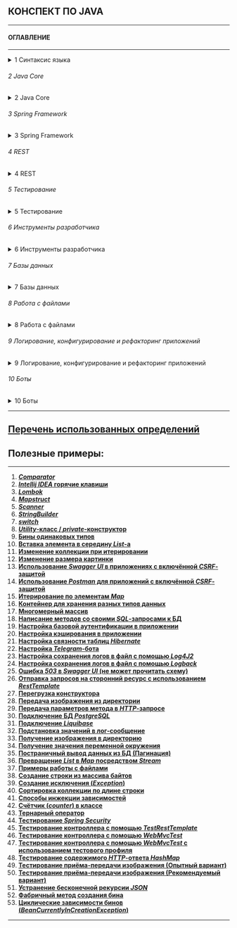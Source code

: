 ## **КОНСПЕКТ ПО JAVA**
-----------------------------------------------------------------------------------------------------------------------

#### ОГЛАВЛЕНИЕ
-----------------------------------------------------------------------------------------------------------------------

<details><summary>1 Синтаксис языка</summary><ul>

-----------------------------------------------------------------------------------------------------------------------
[***1 Синтаксис языка***](/conspect/01_01.md/#1-синтаксис-языка)
-----------------------------------------------------------------------------------------------------------------------

<details><summary>1.1 Переменные</summary>

-----------------------------------------------------------------------------------------------------------------------
[***1.1 Переменные***](/conspect/01_01.md/#11-переменные)

> [**1.1.1 Виды переменных**](/conspect/01_01.md/#111-виды-переменных)

> [**1.1.2 Типизация переменных**](/conspect/01_01.md/#112-типизация-переменных)

> [**1.1.3 Значения переменных по умолчанию**](/conspect/01_01.md/#113-значения-переменных-по-умолчанию)
-----------------------------------------------------------------------------------------------------------------------
</details>

<details><summary>1.2 Условные операторы</summary>

-----------------------------------------------------------------------------------------------------------------------
[***1.2 Условные операторы***](/conspect/01_02.md/#12-условные-операторы)

> [_1.2.1 Оператор ***if***_](/conspect/01_02.md/#121-оператор-if)  

> [_1.2.2 Оператор ***if-else***_](/conspect/01_02.md/#122-оператор-if-else)  

> [_1.2.3 Оператор ***switch***_](/conspect/01_02.md/#123-оператор-switch)  

> [_1.2.4 Тернарный оператор_](/conspect/01_02.md/#124-тернарный-оператор)
-----------------------------------------------------------------------------------------------------------------------
</details>

<details><summary>1.3 Циклы</summary>

-----------------------------------------------------------------------------------------------------------------------
[***1.3 Циклы***](/conspect/01_03.md/#13-циклы)

> [**1.3.1 Цикл _for_**](/conspect/01_03.md/#131-цикл-for)

> [**1.3.2 Цикл _while_**](/conspect/01_03.md/#132-цикл-while)

> [**1.3.3 Цикл _do-while_**](/conspect/01_03.md/#133-цикл-do-while)

> [**1.3.4 Цикл _for-each_**](/conspect/01_03.md/#134-цикл-for-each)
-----------------------------------------------------------------------------------------------------------------------
</details>

<details><summary>1.4 Массивы</summary>

-----------------------------------------------------------------------------------------------------------------------
[***1.4 Массивы***](/conspect/01_04.md/#14-массивы)

> [**1.4.1 Виды массивов**](/conspect/01_04.md/#141-виды-массивов)

> [**1.4.2 Способы создания массивов**](/conspect/01_04.md/#142-способы-создания-массивов)
> > [_1.4.2.1 Объявление массива_](/conspect/01_04.md/#1421-объявление-массива)  
> > [_1.4.2.2 Инициализация массива_](/conspect/01_04.md/#1422-инициализация-массива)

> [**1.4.3 Получение значения элемента массива**](/conspect/01_04.md/#143-получение-значения-элемента-массива)

> [**1.4.4 Свойство массива _length_**](/conspect/01_04.md/#144-свойство-массива-length)

> [**1.4.5 Класс _Arrays_**](/conspect/01_04.md/#145-класс-arrays)
> > [_1.4.5.1 toString()_](/conspect/01_04.md/#1451-tostring)  
> > [_1.4.5.2 fill()_](/conspect/01_04.md/#1452-fill)  
> > [_1.4.5.3 equals()_](/conspect/01_04.md/#1453-equals)  
> > [_1.4.5.4 copyOf()_](/conspect/01_04.md/#1454-copyof)  
> > [_1.4.5.5 sort()_](/conspect/01_04.md/#1455-sort)  
> > [_1.4.5.6 binarySearch()_](/conspect/01_04.md/#1456-binarysearch)
-----------------------------------------------------------------------------------------------------------------------
</details>

<details><summary>1.5 Строки (Класс String)</summary>

-----------------------------------------------------------------------------------------------------------------------
[***1.5 Строки (Класс String)***](/conspect/01_05.md/#15-строки-класс-string)

> [**1.5.1 Пул строк (String pool)**](/conspect/01_05.md/#151-пул-строк-string-pool)

> [**1.5.2 Конкатенация (сложение) строк**](/conspect/01_05.md/#152-конкатенация-сложение-строк)

> [**1.5.3 Методы для работы со строками**](/conspect/01_05.md/#153-методы-для-работы-со-строками)
> > [_1.5.3.1 equals()_](/conspect/01_05.md/#1531-equals)  
> > [_1.5.3.2 equalsIgnoreCase()_](/conspect/01_05.md/#1532-equalsignorecase)  
> > [_1.5.3.3 length()_](/conspect/01_05.md/#1533-length)  
> > [_1.5.3.4 isEmpty()_](/conspect/01_05.md/#1534-isempty)  
> > [_1.5.3.5 isBlank()_](/conspect/01_05.md/#1535-isblank)  
> > [_1.5.3.6 contains()_](/conspect/01_05.md/#1536-contains)  
> > [_1.5.3.7 endsWith()_](/conspect/01_05.md/#1537-endswith)  
> > [_1.5.3.8 startsWith()_](/conspect/01_05.md/#1538-startswith)  
> > [_1.5.3.9 charAt()_](/conspect/01_05.md/#1539-charat)  
> > [_1.5.3.10 substring()_](/conspect/01_05.md/#15310-substring)  
> > [_1.5.3.11 toUpperCase()_](/conspect/01_05.md/#15311-touppercase)  
> > [_1.5.3.12 toLowerCase()_](/conspect/01_05.md/#15312-tolowercase)  
> > [_1.5.3.13 trim()_](/conspect/01_05.md/#15313-trim)  
> > [_1.5.3.14 split()_](/conspect/01_05.md/#15314-split)  
> > [_1.5.3.15 toCharArray()_](/conspect/01_05.md/#15315-tochararray)  
> > [_1.5.3.16 replace()_](/conspect/01_05.md/#15316-replace)  
> > [_1.5.3.17 repeat()_](/conspect/01_05.md/#15317-repeat)

> [**1.5.4 Формирование строк из массивов**](/conspect/01_05.md/#154-формирование-строк-из-массивов)
> > [_1.5.4.1 Символьный массив_](/conspect/01_05.md/#1541-символьный-массив)  
> > [_1.5.4.2 Массив байтов_](/conspect/01_05.md/#1542-массив-байтов)
-----------------------------------------------------------------------------------------------------------------------
</details>

<details><summary>1.6 Изменяемые строки (StringBuilder)</summary>

-----------------------------------------------------------------------------------------------------------------------
[***1.6 Изменяемые строки (StringBuilder)***](/conspect/01_06.md/#16-изменяемые-строки-stringbuilder)

> [**1.6.1 append()**](/conspect/01_06.md/#161-append)

> [**1.6.2 toString()**](/conspect/01_06.md/#162-tostring)
-----------------------------------------------------------------------------------------------------------------------
</details>

<details><summary>1.7 Класс Scanner</summary>

-----------------------------------------------------------------------------------------------------------------------
[***1.7 Класс Scanner***](/conspect/01_07.md/#17-класс-scanner)

> [**1.7.1 nextLine()**](/conspect/01_07.md/#171-nextline)

> [**1.7.2 nextInt()**](/conspect/01_07.md/#172-nextint)

> [**1.7.3 hasNext()**](/conspect/01_07.md/#173-hasnext)

> [**1.7.4 hasNextInt()**](/conspect/01_07.md/#174-hasnextint)

> [**1.7.5 hasNextLine()**](/conspect/01_07.md/#175-hasnextline)

> [**1.7.6 hasNextByte()**](/conspect/01_07.md/#176-hasnextbyte)

> [**1.7.7 hasNextShort()**](/conspect/01_07.md/#177-hasnextshort)

> [**1.7.8 hasNextLong()**](/conspect/01_07.md/#178-hasnextlong)

> [**1.7.9 hasNextFloat()**](/conspect/01_07.md/#179-hasnextfloat)

> [**1.7.10 hasNextDouble()**](/conspect/01_07.md/#1710-hasnextdouble)

> [**1.7.11 useDelimiter()**](/conspect/01_07.md/#1711-usedelimiter)

> [**1.7.12 close()**](/conspect/01_07.md/#1712-close)
-----------------------------------------------------------------------------------------------------------------------
</details>

<details><summary>1.8 Методы</summary>

-----------------------------------------------------------------------------------------------------------------------
[***1.8 Методы***](/conspect/01_08.md/#18-методы)

> [**1.8.1 Модификаторы доступа**](/conspect/01_08.md/#181-модификаторы-доступа)

> [**1.8.2 Типы методов**](/conspect/01_08.md/#182-типы-методов)

> [**1.8.3 Идентичность методов**](/conspect/01_08.md/#183-идентичность-методов)

> [**1.8.4 Возвращение значений из метода**](/conspect/01_08.md/#184-возвращение-значений-из-метода)
-----------------------------------------------------------------------------------------------------------------------
</details>

<details><summary>1.9 Объекты и классы</summary>

-----------------------------------------------------------------------------------------------------------------------
[***1.9 Объекты и классы***](/conspect/01_09.md/#19-объекты-и-классы)

> [**1.9.1 Объекты**](/conspect/01_09.md/#191-объекты)

> [**1.9.2 Классы**](/conspect/01_09.md/#192-классы)

> [**1.9.3 Конструктор**](/conspect/01_09.md/#193-конструктор)

> [**1.9.4 Ключевое слово _this_**](/conspect/01_09.md/#194-ключевое-слово-this)

> [**1.9.5 Переменные класса (поля)**](/conspect/01_09.md/#195-переменные-класса-поля)

> [**1.9.6 Геттеры и сеттеры**](/conspect/01_09.md/#196-геттеры-и-сеттеры)

> [**1.9.7 Методы объектов**](/conspect/01_09.md/#197-методы-объектов)
> > [_1.9.7.1 Переопределение метода_](/conspect/01_09.md/#1971-переопределение-метода)  
> > [_1.9.7.2 toString()_](/conspect/01_09.md/#1972-tostring)  
> > [_1.9.7.3 equals()_](/conspect/01_09.md/#1973-equals)  
> > [_1.9.7.4 hashCode()_](/conspect/01_09.md/#1974-hashcode)  
> > [_1.9.7.5 Контракт между equals() и hashCode()_](/conspect/01_09.md/#1975-контракт-между-equals-и-hashcode)

> [**1.9.8 Enum**](/conspect/01_09.md/#198-enum)
> > [_1.9.8.1 values()_](/conspect/01_09.md/#1981-values)  
> > [_1.9.8.2 valueOf()_](/conspect/01_09.md/#1982-valueof)  
> > [_1.9.8.3 ordinal()_](/conspect/01_09.md/#1983-ordinal)  
> > [_1.9.8.4 compareTo()_](/conspect/01_09.md/#1984-compareto)  
> > [_1.9.8.5 name()_](/conspect/01_09.md/#1985-name)
-----------------------------------------------------------------------------------------------------------------------
</details>

<details><summary>1.10 Принципы написания кода</summary>

-----------------------------------------------------------------------------------------------------------------------
[***1.10 Принципы написания кода***](/conspect/01_10.md/#110-принципы-написания-кода)

> [**1.10.1 SOLID**](/conspect/01_10.md/#1101-solid)

> [**1.10.2 DRY**](/conspect/01_10.md/#1102-dry)

> [**1.10.3 KISS**](/conspect/01_10.md/#1103-kiss)

> [**1.10.4 YAGNI**](/conspect/01_10.md/#1104-yagni)
-----------------------------------------------------------------------------------------------------------------------
</details>
</ul></details>

###### 2 Java Core

<details><summary>2 Java Core</summary><ul>

-----------------------------------------------------------------------------------------------------------------------
[***2 Java Core***](/conspect/02_01.md/#2-java-core)
-----------------------------------------------------------------------------------------------------------------------

###### 2.1 Память в Java

-----------------------------------------------------------------------------------------------------------------------
[***2.1 Память в Java***](/conspect/02_01.md/#21-память-в-java)

> [**2.1.1 Стек (Stack)**](/conspect/02_01.md/#211-стек-stack)

> [**2.1.2 Куча (Heap)**](/conspect/02_01.md/#212-куча-heap)

> [**2.1.3 Сборка мусора (Garbage Collection)**](/conspect/02_01.md/#213-сборка-мусора-garbage-collection)
> > [_2.1.3.1 Serial GC_](/conspect/02_01.md/#2131-serial-gc)  
> > [_2.1.3.2 Parallel GC_](/conspect/02_01.md/#2132-parallel-gc)  
> > [_2.1.3.3 CMS (Concurrent Mark Sweep) GC_](/conspect/02_01.md/#2133-cms-concurrent-mark-sweep-gc)  
> > [_2.1.3.4 G1 (Garbage First) GC_](/conspect/02_01.md/#2134-g1-garbage-first-gc)

> [**2.1.4 Жизненный цикл приложения**](/conspect/02_01.md/#214-жизненный-цикл-приложения)  
> > [_2.1.4.1 JDK, JRE, JVM_](/conspect/02_01.md/#2141-jdk-jre-jvm)  
> > [_2.1.4.2 Основные настройки JVM_](/conspect/02_01.md/#2142-основные-настройки-jvm)

> [**2.1.5 Типы ссылок на объекты**](/conspect/02_01.md/#215-типы-ссылок-на-объекты)
-----------------------------------------------------------------------------------------------------------------------

###### 2.2 Объектно-ориентированное программирование (ООП)

-----------------------------------------------------------------------------------------------------------------------
[***2.2 Объектно-ориентированное программирование (ООП)***](/conspect/02_02.md/#22-объектно-ориентированное-программирование-ооп)

> [**2.2.1 Инкапсуляция**](/conspect/02_02.md/#221-инкапсуляция)

> [**2.2.2 Наследование**](/conspect/02_02.md/#222-наследование)

> [**2.2.3 Полиморфизм**](/conspect/02_02.md/#223-полиморфизм)  
> > [_2.2.3.1 Дженерики (Параметрический полиморфизм)_](/conspect/02_02.md/#2231-дженерики-параметрический-полиморфизм)  

> [**2.2.4 Абстракция**](/conspect/02_02.md/#224-абстракция)
> > [_2.2.4.1 Абстрактные классы_](/conspect/02_02.md/#2241-абстрактные-классы)  
> > [_2.2.4.2 Интерфейсы_](/conspect/02_02.md/#2242-интерфейсы)
> > > [2.2.4.2.1 Анонимные классы](/conspect/02_02.md/#22421-анонимные-классы)  
> > > [2.2.4.2.2 Функциональные интерфейсы](/conspect/02_02.md/#22422-функциональные-интерфейсы)  
> > > [2.2.4.2.3 _Iterator_](/conspect/02_02.md/#22423-iterator)  
> > > [2.2.4.2.4 _Comparator_](/conspect/02_02.md/#22424-comparator)  
> > > [2.2.4.2.5 _Comparable_](/conspect/02_02.md/#22425-comparable)  
>
> > [_2.2.4.3 Различия между абстрактным классом и интерфейсом_](/conspect/02_02.md/#2243-различия-между-абстрактным-классом-и-интерфейсом)  
-----------------------------------------------------------------------------------------------------------------------

###### 2.3 MVC

-----------------------------------------------------------------------------------------------------------------------
[***2.3 MVC***](/conspect/02_03.md/#23-mvc)
-----------------------------------------------------------------------------------------------------------------------

###### 2.4 Системы сборки

-----------------------------------------------------------------------------------------------------------------------
[***2.4 Системы сборки***](/conspect/02_04.md/#24-системы-сборки)

> [**2.4.1 Maven**](/conspect/02_04.md/#241-maven)

> [**2.4.2 Gradle**](/conspect/02_04.md/#242-gradle)

> [**2.4.3 Библиотеки**](/conspect/02_04.md/#243-библиотеки)
-----------------------------------------------------------------------------------------------------------------------

###### 2.5 Исключения

-----------------------------------------------------------------------------------------------------------------------
[***2.5 Исключения***](/conspect/02_05.md/#25-исключения)

> [**2.5.1 Иерархия исключений**](/conspect/02_05.md/#251-иерархия-исключений)

> [**2.5.2 Обработка исключений**](/conspect/02_05.md/#252-обработка-исключений)

> [**2.5.3 Написание своих исключений**](/conspect/02_05.md/#253-написание-своих-исключений)
-----------------------------------------------------------------------------------------------------------------------

###### 2.6 Java Collections Framework

-----------------------------------------------------------------------------------------------------------------------
[***2.6 Java Collections Framework***](/conspect/02_06.md/#26-java-collections-framework)

> [**2.6.1 Класс Collections**](/conspect/02_06.md/#261-класс-collections)
> > [_2.6.1.1 fill()_](/conspect/02_06.md/#2611-fill)  
> > [_2.6.1.2 max()_](/conspect/02_06.md/#2612-max)  
> > [_2.6.1.3 min()_](/conspect/02_06.md/#2613-min)  
> > [_2.6.1.4 copy()_](/conspect/02_06.md/#2614-copy)  
> > [_2.6.1.5 binarySearch()_](/conspect/02_06.md/#2615-binarysearch)

> [**2.6.2 Список (_List_)**](/conspect/02_06.md/#262-список-list)
> > [_2.6.2.1 **ArrayList**_](/conspect/02_06.md/#2621-arraylist)
> > > [2.6.2.1.1 add()](/conspect/02_06.md/#26211-add)  
> > > [2.6.2.1.2 get()](/conspect/02_06.md/#26212-get)  
> > > [2.6.2.1.3 set()](/conspect/02_06.md/#26213-set)  
> > > [2.6.2.1.4 size()](/conspect/02_06.md/#26214-size)  
> > > [2.6.2.1.5 contains()](/conspect/02_06.md/#26215-contains)  
> > > [2.6.2.1.6 remove()](/conspect/02_06.md/#26216-remove)  
> > > [2.6.2.1.7 clear()](/conspect/02_06.md/#26217-clear)  
> > > [2.6.2.1.8 addAll()](/conspect/02_06.md/#26218-addall)  
> > > [2.6.2.1.9 indexOf()](/conspect/02_06.md/#26219-indexof)  
> > > [2.6.2.1.10 isEmpty()](/conspect/02_06.md/#262110-isempty)  
> > > [2.6.2.1.11 sort()](/conspect/02_06.md/#262111-sort)  
> > > [2.6.2.1.12 toArray()](/conspect/02_06.md/#262112-toarray)

> > [_2.6.2.2 **LinkedList**_](/conspect/02_06.md/#2622-linkedlist)  
> > [_2.6.2.3 Разница между **ArrayList** и **LinkedList**_](/conspect/02_06.md/#2623-разница-между-arraylist-и-linkedlist)

> [**2.6.3 Множество (_Set_)**](/conspect/02_06.md/#263-множество-set)

> [**2.6.4 Очередь (_Queue_)**](/conspect/02_06.md/#264-очередь-queue)
> > [_2.6.4.1 add()_](/conspect/02_06.md/#2641-add)  
> > [_2.6.4.2 remove()_](/conspect/02_06.md/#2642-remove)  
> > [_2.6.4.3 poll()_](/conspect/02_06.md/#2643-poll)  
> > [_2.6.4.4 peek()_](/conspect/02_06.md/#2644-peek)  
> > [_2.6.4.5 element()_](/conspect/02_06.md/#2645-element)
>
> > [_2.6.4.6 Двусторонняя очередь (**Deque**)_](/conspect/02_06.md/#2646-двусторонняя-очередь-deque)
> > > [2.6.4.6.1 addFirst()](/conspect/02_06.md/#26461-addfirst)  
> > > [2.6.4.6.2 addLast()](/conspect/02_06.md/#26462-addlast)  
> > > [2.6.4.6.3 getFirst()](/conspect/02_06.md/#26463-getfirst)  
> > > [2.6.4.6.4 getLast()](/conspect/02_06.md/#26464-getlast)  
> > > [2.6.4.6.5 offerFirst()](/conspect/02_06.md/#26465-offerfirst)  
> > > [2.6.4.6.6 offerLast()](/conspect/02_06.md/#26466-offerlast)  
> > > [2.6.4.6.7 рор()](/conspect/02_06.md/#26467-рор)  
> > > [2.6.4.6.8 push()](/conspect/02_06.md/#26468-push)  
> > > [2.6.4.6.9 removeFirstOccurrence()](/conspect/02_06.md/#26469-removefirstoccurrence)  
> > > [2.6.4.6.10 removeLastOccurrence()](/conspect/02_06.md/#264610-removelastoccurrence)

> [**2.6.5 Мап (_Map_)**](/conspect/02_06.md/#265-мап-map)
> > [_2.6.5.1 **HashMap**_](/conspect/02_06.md/#2651-hashmap)
> > > [2.6.5.1.1 put()](/conspect/02_06.md/#26511-put)  
> > > [2.6.5.1.2 get()](/conspect/02_06.md/#26512-get)  
> > > [2.6.5.1.3 containsValue()](/conspect/02_06.md/#26513-containsvalue)  
> > > [2.6.5.1.4 containsKey()](/conspect/02_06.md/#26514-containskey)  
> > > [2.6.5.1.5 remove()](/conspect/02_06.md/#26515-remove)  
> > > [2.6.5.1.6 isEmpty()](/conspect/02_06.md/#26516-isempty)  
> > > [2.6.5.1.7 size()](/conspect/02_06.md/#26517-size)  
> > > [2.6.5.1.8 clear()](/conspect/02_06.md/#26518-clear)  
> > > [2.6.5.1.9 keySet()](/conspect/02_06.md/#26519-keyset)  
> > > [2.6.5.1.10 values()](/conspect/02_06.md/#265110-values)  
> > > [2.6.5.1.11 entrySet()](/conspect/02_06.md/#265111-entryset)
>
> > [_2.6.5.2 **LinkedHashMap**_](/conspect/02_06.md/#2652-linkedhashmap)  
> > [_2.6.5.3 **TreeMap**_](/conspect/02_06.md/#2653-treemap)  
> > [_2.6.5.4 Сравнительная таблица реализаций интерфейса **Map**_](/conspect/02_06.md/#2654-сравнительная-таблица-реализаций-интерфейса-map)
>
> > [_2.6.5.5 Интерфейс **Map.Entry**_](/conspect/02_06.md/#2655-интерфейс-mapentry)
> > > [2.6.5.5.1 equals()](/conspect/02_06.md/#26551-equals)  
> > > [2.6.5.5.2 hashCode()](/conspect/02_06.md/#26552-hashcode)  
> > > [2.6.5.5.3 getKey()](/conspect/02_06.md/#26553-getkey)  
> > > [2.6.5.5.4 getValue()](/conspect/02_06.md/#26554-getvalue)  
> > > [2.6.5.5.5 setValue()](/conspect/02_06.md/#26555-setvalue)
-----------------------------------------------------------------------------------------------------------------------

###### 2.7 Алгоритмы

-----------------------------------------------------------------------------------------------------------------------
[***2.7 Алгоритмы***](/conspect/02_07.md/#27-алгоритмы)  

> [**2.7.1 Алгоритмическая сложность**](/conspect/02_07.md/#271-алгоритмическая-сложность)  

> [**2.7.2 Структура данных**](/conspect/02_07.md/#272-структура-данных)  

> [**2.7.3 Примеры базовых алгоритмов**](/conspect/02_07.md/#273-примеры-базовых-алгоритмов)  
> > [_2.7.3.1 Пузырьковая сортировка_](/conspect/02_07.md/#2731-пузырьковая-сортировка)  
> > [_2.7.3.2 Сортировка выбором_](/conspect/02_07.md/#2732-сортировка-выбором)  
> > [_2.7.3.3 Сортировка вставкой_](/conspect/02_07.md/#2733-сортировка-вставкой)  
> > [_2.7.3.4 Линейный поиск_](/conspect/02_07.md/#2734-линейный-поиск)  
> > [_2.7.3.5 Бинарный поиск_](/conspect/02_07.md/#2735-бинарный-поиск)  
> > [_2.7.3.6 Два указателя_](/conspect/02_07.md/#2736-два-указателя)  

> [**2.7.4 Рекурсия**](/conspect/02_07.md/#274-рекурсия)  
> > [_2.7.4.1 Алгоритм Фибоначчи_](/conspect/02_07.md/#2741-алгоритм-фибоначчи)  
> > [_2.7.4.2 Быстрая сортировка_](/conspect/02_07.md/#2742-быстрая-сортировка)  
> > [_2.7.4.3 Сортировка слиянием_](/conspect/02_07.md/#2743-сортировка-слиянием)

> [**2.7.5 Алгоритмы на графах**](/conspect/02_07.md/#275-алгоритмы-на-графах)  
> > [_2.7.5.1 Поиск в глубину_](/conspect/02_07.md/#2751-поиск-в-глубину)  
> > [_2.7.5.2 Поиск в ширину_](/conspect/02_07.md/#2752-поиск-в-ширину)  
> > [_2.7.5.3 Алгоритм Дейкстры_](/conspect/02_07.md/#2753-алгоритм-дейкстры)  
-----------------------------------------------------------------------------------------------------------------------

###### 2.8 Stream API

-----------------------------------------------------------------------------------------------------------------------
[***2.8 Stream API***](/conspect/02_08.md/#28-stream-api)

> [**2.8.1 Лямбда-выражения**](/conspect/02_08.md/#281-лямбда-выражения)

> [**2.8.2 Ссылки на методы**](/conspect/02_08.md/#282-ссылки-на-методы)

> [**2.8.3 Stream**](/conspect/02_08.md/#283-stream)
> > [_2.8.3.1 Создание Stream_](/conspect/02_08.md/#2831-создание-stream)  
> > [_2.8.3.2 Промежуточные (конвеерные) операции Stream_](/conspect/02_08.md/#2832-промежуточные-конвеерные-операции-stream)
> > > [2.8.3.2.1 distinct()](/conspect/02_08.md/#28321-distinct)  
> > > [2.8.3.2.2 filter()](/conspect/02_08.md/#28322-filter)  
> > > [2.8.3.2.3 limit()](/conspect/02_08.md/#28323-limit)  
> > > [2.8.3.2.4 map()](/conspect/02_08.md/#28324-map)  
> > > [2.8.3.2.5 flatMap()](/conspect/02_08.md/#28325-flatmap)  
> > > [2.8.3.2.6 skip()](/conspect/02_08.md/#28326-skip)  
> > > [2.8.3.2.7 sorted()](/conspect/02_08.md/#28327-sorted)
>
> > [_2.8.3.3 Терминальные (конечные) операции Stream_](/conspect/02_08.md/#2833-терминальные-конечные-операции-stream)
> > > [2.8.3.3.1 allMatch()](/conspect/02_08.md/#28331-allmatch)  
> > > [2.8.3.3.2 anyMatch()](/conspect/02_08.md/#28332-anymatch)  
> > > [2.8.3.3.3 collect()](/conspect/02_08.md/#28333-collect)  
> > > [2.8.3.3.4 count()](/conspect/02_08.md/#28334-count)  
> > > [2.8.3.3.5 findFirst()](/conspect/02_08.md/#28335-findfirst)  
> > > [2.8.3.3.6 findAny()](/conspect/02_08.md/#28336-findany)  
> > > [2.8.3.3.7 forEach()](/conspect/02_08.md/#28337-foreach)  
> > > [2.8.3.3.8 max()](/conspect/02_08.md/#28338-max)  
> > > [2.8.3.3.9 min()](/conspect/02_08.md/#28339-min)  
> > > [2.8.3.3.10 noneMatch()](/conspect/02_08.md/#283310-nonematch)  
> > > [2.8.3.3.11 toArray()](/conspect/02_08.md/#283311-toarray)

> [**2.8.4 Collectors**](/conspect/02_08.md/#284-collectors)

> [**2.8.5 Optional**](/conspect/02_08.md/#285-optional)
> > [_2.8.5.1 Создание Optional_](/conspect/02_08.md/#2851-создание-optional)  
> > [_2.8.5.2 isPresent() и isEmpty()_](/conspect/02_08.md/#2852-ispresent-и-isempty)  
> > [_2.8.5.3 ifPresent()_](/conspect/02_08.md/#2853-ifpresent)  
> > [_2.8.5.4 orElse()_](/conspect/02_08.md/#2854-orelse)  
> > [_2.8.5.5 orElseGet()_](/conspect/02_08.md/#2855-orelseget)  
> > [_2.8.5.6 orElseThrow()_](/conspect/02_08.md/#2856-orelsethrow)  
> > [_2.8.5.7 get()_](/conspect/02_08.md/#2857-get)  
> > [_2.8.5.8 filter()_](/conspect/02_08.md/#2858-filter)  
> > [_2.8.5.9 map()_](/conspect/02_08.md/#2859-map)  
> > [_2.8.5.10 flatMap()_](/conspect/02_08.md/#28510-flatmap)

> [**2.8.6 Параллельные стримы**](/conspect/02_08.md/#286-параллельные-стримы)
-----------------------------------------------------------------------------------------------------------------------

###### 2.9 Thread

-----------------------------------------------------------------------------------------------------------------------
[***2.9 Thread***](/conspect/02_09.md/#29-thread)

> [**2.9.1 Методы класса Thread**](/conspect/02_09.md/#291-методы-класса-thread)
> > [_2.9.1.1 start()_](/conspect/02_09.md/#2911-start)  
> > [_2.9.1.2 run()_](/conspect/02_09.md/#2912-run)  
> > [_2.9.1.3 sleep()_](/conspect/02_09.md/#2913-sleep)  
> > [_2.9.1.4 join()_](/conspect/02_09.md/#2914-join)  
> > [_2.9.1.5 interrupt()_](/conspect/02_09.md/#2915-interrupt)  
> > [_2.9.1.6 currentThread()_](/conspect/02_09.md/#2916-currentthread)  
> > [_2.9.1.7 isInterrupted()_](/conspect/02_09.md/#2917-isinterrupted)

> [**2.9.2 Потоки-демоны**](/conspect/02_09.md/#292-потоки-демоны)

> [**2.9.3 Синхронизация потоков**](/conspect/02_09.md/#293-синхронизация-потоков)
> > [_2.9.3.1 **Deadlock**_](/conspect/02_09.md/#2931-deadlock)  
> > [_2.9.3.2 Синхронизаторы_](/conspect/02_09.md/#2932-синхронизаторы)
> > > [2.9.3.2.1 **Semaphore**](/conspect/02_09.md/#29321-semaphore)  
> > > [2.9.3.2.2 **CountDownLatch**](/conspect/02_09.md/#29322-countdownlatch)  
> > > [2.9.3.2.3 **CyclicBarrier**](/conspect/02_09.md/#29323-cyclicbarrier)  
> > > [2.9.3.2.4 **Exchanger**](/conspect/02_09.md/#29324-exchanger)  
> > > [2.9.3.2.5 **Phaser**](/conspect/02_09.md/#29325-phaser)
-----------------------------------------------------------------------------------------------------------------------

###### 2.10 Транзакции

-----------------------------------------------------------------------------------------------------------------------
[***2.10 Транзакции***](/conspect/02_10.md/#210-транзакции)

> [**2.10.1 ACID**](/conspect/02_10.md/#2101-acid)

> [**2.10.2 Уровни изоляции транзакций**](/conspect/02_10.md/#2102-уровни-изоляции-транзакций)

> [**2.10.3 Управление транзакциями в Spring**](/conspect/02_10.md/#2103-управление-транзакциями-в-spring)
-----------------------------------------------------------------------------------------------------------------------
</ul></details>

###### 3 Spring Framework

<details><summary>3 Spring Framework</summary>

-----------------------------------------------------------------------------------------------------------------------
[***3 Spring Framework***](/conspect/03_01.md/#3-spring-framework)
-----------------------------------------------------------------------------------------------------------------------

###### 3.1 Основные технологии

-----------------------------------------------------------------------------------------------------------------------
[***3.1 Основные технологии***](/conspect/03_01.md/#31-основные-технологии)

> [**3.1.1 Inversion of Control**](/conspect/03_01.md/#311-inversion-of-control)
> > [_3.1.1.1 Интерфейс BeanFactory_](/conspect/03_01.md/#3111-интерфейс-beanfactory)  
> > [_3.1.1.2 Интерфейс ApplicationContext_](/conspect/03_01.md/#3112-интерфейс-applicationcontext)
> > > [3.1.1.2.1 Загрузка конфигурации из XML-файла](/conspect/03_01.md/#31121-загрузка-конфигурации-из-xml-файла)  
> > > [3.1.1.2.2 Загрузка конфигурации из Groovy-файла](/conspect/03_01.md/#31122-загрузка-конфигурации-из-groovy-файла)  
> > > [3.1.1.2.3 Использование конфигураций](/conspect/03_01.md/#31123-использование-конфигураций)

> [**3.1.2 Spring Bean**](/conspect/03_01.md/#312-spring-bean)
> > [_3.1.2.1 Переопределение бинов_](/conspect/03_01.md/#3121-переопределение-бинов)  
> > [_3.1.2.2 Нейминг бинов_](/conspect/03_01.md/#3122-нейминг-бинов)

> [**3.1.3 Dependency Injection**](/conspect/03_01.md/#313-dependency-injection)
-----------------------------------------------------------------------------------------------------------------------

###### 3.2 Spring Boot

-----------------------------------------------------------------------------------------------------------------------
[***3.2 Spring Boot***](/conspect/03_02.md/#32-spring-boot)

> [**3.2.1 Spring Boot Caching**](/conspect/03_02.md/#321-spring-boot-caching)
-----------------------------------------------------------------------------------------------------------------------

###### 3.3 Spring Initializr

-----------------------------------------------------------------------------------------------------------------------
[***3.3 Spring Initializr***](/conspect/03_03.md/#33-spring-initializr)

> [**3.3.1 Web-приложения Spring**](/conspect/03_03.md/#331-web-приложения-spring)
> > [_3.3.1.1 Контроллер_](/conspect/03_03.md/#3311-контроллер)  
> > [_3.3.1.2 Сервис_](/conspect/03_03.md/#3312-сервис)

> [**3.3.2 Передача параметров метода в запросе**](/conspect/03_03.md/#332-передача-параметров-метода-в-запросе)

> [**3.3.3 Объявление бинов**](/conspect/03_03.md/#333-объявление-бинов)

> [**3.3.4 Конфигурация бинов**](/conspect/03_03.md/#334-конфигурация-бинов)

> [**3.3.5 Bean Scope**](/conspect/03_03.md/#335-bean-scope)

> [**3.3.6 Обработка исключений**](/conspect/03_03.md/#336-обработка-исключений)
-----------------------------------------------------------------------------------------------------------------------

###### 3.4 Аннотации Spring

-----------------------------------------------------------------------------------------------------------------------
[***3.4 Аннотации Spring***](/conspect/03_04.md/#34-аннотации-spring)

> [**3.4.1 Аннотации для стартера**](/conspect/03_04.md/#341-аннотации-для-стартера)

> [**3.4.2 Аннотации для конфигурации**](/conspect/03_04.md/#342-аннотации-для-конфигурации)

> [**3.4.3 Аннотации для полей конфигурации**](/conspect/03_04.md/#343-аннотации-для-полей-конфигурации)

> [**3.4.4 Аннотации для методов конфигурации**](/conspect/03_04.md/#344-аннотации-для-методов-конфигурации)

> [**3.4.5 Аннотации для контроллера**](/conspect/03_04.md/#345-аннотации-для-контроллера)

> [**3.4.6 Аннотации для полей контроллера**](/conspect/03_04.md/#346-аннотации-для-полей-контроллера)

> [**3.4.7 Аннотации для методов контроллера**](/conspect/03_04.md/#347-аннотации-для-методов-контроллера)

> [**3.4.8 Аннотации для сервиса**](/conspect/03_04.md/#348-аннотации-для-сервиса)

> [**3.4.9 Аннотации для полей сервиса**](/conspect/03_04.md/#349-аннотации-для-полей-сервиса)

> [**3.4.10 Аннотации для методов сервиса**](/conspect/03_04.md/#3410-аннотации-для-методов-сервиса)

> [**3.4.11 Аннотации для репозитория**](/conspect/03_04.md/#3411-аннотации-для-репозитория)

> [**3.4.12 Аннотации для полей репозитория**](/conspect/03_04.md/#3412-аннотации-для-полей-репозитория)

> [**3.4.13 Аннотации для методов репозитория**](/conspect/03_04.md/#3413-аннотации-для-методов-репозитория)

> [**3.4.14 Аннотации для сущностей**](/conspect/03_04.md/#3414-аннотации-для-сущностей)

> [**3.4.15 Аннотации для полей сущностей**](/conspect/03_04.md/#3415-аннотации-для-полей-сущностей)

> [**3.4.16 Аннотации для методов сущностей**](/conspect/03_04.md/#3416-аннотации-для-методов-сущностей)

> [**3.4.17 Аннотации для исключений**](/conspect/03_04.md/#3417-аннотации-для-исключений)

> [**3.4.18 Аннотации для полей исключений**](/conspect/03_04.md/#3418-аннотации-для-полей-исключений)

> [**3.4.19 Аннотации для тестов**](/conspect/03_04.md/#3419-аннотации-для-тестов)

> [**3.4.20 Аннотации для полей тестов**](/conspect/03_04.md/#3420-аннотации-для-полей-тестов)

> [**3.4.21 Аннотации для методов тестов**](/conspect/03_04.md/#3421-аннотации-для-методов-тестов)

> [**3.4.22 Аннотации для мапперов**](/conspect/03_04.md/#3422-аннотации-для-мапперов)

> [**3.4.23 Аннотации для методов мапперов**](/conspect/03_04.md/#3423-аннотации-для-методов-мапперов)

> [**3.4.24 Аннотации для ExceptionHandler**](/conspect/03_04.md/#3424-аннотации-для-exceptionhandler)

> [**3.4.25 Аннотации для методов ExceptionHandler**](/conspect/03_04.md/#3425-аннотации-для-методов-exceptionhandler)
-----------------------------------------------------------------------------------------------------------------------

###### 3.5 Файл application.properties

-----------------------------------------------------------------------------------------------------------------------
[***3.5 Файл application.properties***](/conspect/03_05.md/#35-файл-applicationproperties)
-----------------------------------------------------------------------------------------------------------------------

###### 3.6 Spring Data

-----------------------------------------------------------------------------------------------------------------------
[***3.6 Spring Data***](/conspect/03_06.md/#36-spring-data)

> [**3.6.1 Spring Data JPA**](/conspect/03_06.md/#361-spring-data-jpa)
> > [_3.6.1.1 Подключение **Spring Data JPA**_](/conspect/03_06.md/#3611-подключение-spring-data-jpa)  
> > [_3.6.1.2 Подключение **Entity**_](/conspect/03_06.md/#3612-подключение-entity)
> > > [3.6.1.2.1 Связность сущностей](/conspect/03_06.md/#36121-связность-сущностей)  
> > > [3.6.1.2.2 Ленивая загрузка данных](/conspect/03_06.md/#36122-ленивая-загрузка-данных)
>
> > [_3.6.1.3 Подключение **JpaRepository**_](/conspect/03_06.md/#3613-подключение-jparepository)
> > > [3.6.1.3.1 Составление своих запросов](/conspect/03_06.md/#36131-составление-своих-запросов)  
> > > [3.6.1.3.2 Пагинация](/conspect/03_06.md/#36132-пагинация)
-----------------------------------------------------------------------------------------------------------------------

###### 3.7 Spring Boot Profiles

-----------------------------------------------------------------------------------------------------------------------
[***3.7 Spring Boot Profiles***](/conspect/03_07.md/#37-spring-boot-profiles)
-----------------------------------------------------------------------------------------------------------------------

###### 3.8 Spring REST Clients

-----------------------------------------------------------------------------------------------------------------------
[***3.8 Spring REST Clients***](/conspect/03_08.md/#38-spring-rest-clients)

> [**3.8.1 RestTemplate**](/conspect/03_08.md/#381-resttemplate)
> > [_3.8.1.1 getForObject()_](/conspect/03_08.md/#3811-getforobject)  
> > [_3.8.1.2 getForEntity()_](/conspect/03_08.md/#3812-getforentity)  
> > [_3.8.1.3 postForObject()_](/conspect/03_08.md/#3813-postforobject)  
> > [_3.8.1.4 postForEntity()_](/conspect/03_08.md/#3814-postforentity)  
> > [_3.8.1.5 put()_](/conspect/03_08.md/#3815-put)  
> > [_3.8.1.6 patchForObject()_](/conspect/03_08.md/#3816-patchforobject)  
> > [_3.8.1.7 delete()_](/conspect/03_08.md/#3817-delete)  
> > [_3.8.1.8 exchange()_](/conspect/03_08.md/#3818-exchange)
-----------------------------------------------------------------------------------------------------------------------

###### 3.9 Spring Security

-----------------------------------------------------------------------------------------------------------------------
[***3.9 Spring Security***](/conspect/03_09.md/#39-spring-security)

> [**3.9.1 Идентификация, аутентификация и авторизация**](/conspect/03_09.md/#391-идентификация-аутентификация-и-авторизация)
> > [_3.9.1.1 Идентификация_](/conspect/03_09.md/#3911-идентификация)  
> > [_3.9.1.2 Аутентификация_](/conspect/03_09.md/#3912-аутентификация)  
> > [_3.9.1.3 Авторизация_](/conspect/03_09.md/#3913-авторизация)
> > > [3.9.1.3.1 Авторизация _HTTP_-запросов](/conspect/03_09.md/#39131-авторизация-http-запросов)  
> > > [3.9.1.3.2 Авторизация методов](/conspect/03_09.md/#39132-авторизация-методов)

> [**3.9.2 Интеграция _Spring Security_ в _Servlet API_**](/conspect/03_09.md/#392-интеграция-spring-security-в-servlet-api)

> [**3.9.3 Получение информации о пользователе**](/conspect/03_09.md/#393-получение-информации-о-пользователе)

> [**3.9.4 Точки входа аутентификации**](/conspect/03_09.md/#394-точки-входа-аутентификации)

> [**3.9.5 Подключение _Spring Security_**](/conspect/03_09.md/#395-подключение-spring-security)

> [**3.9.6 Получение данных пользователя из базы данных**](/conspect/03_09.md/#396-получение-данных-пользователя-из-базы-данных)

> [**3.9.7 Фильтры безопасности**](/conspect/03_09.md/#397-фильтры-безопасности)

> [**3.9.8 _CSRF_**](/conspect/03_09.md/#398-csrf)

> [**3.9.9 _CORS_**](/conspect/03_09.md/#399-cors)

> [**3.9.10 Кодировщики паролей**](/conspect/03_09.md/#3910-кодировщики-паролей)
-----------------------------------------------------------------------------------------------------------------------
</details>

###### 4 REST

<details><summary>4 REST</summary>

-----------------------------------------------------------------------------------------------------------------------
[***4 REST***](/conspect/04.md/#4-rest)
-----------------------------------------------------------------------------------------------------------------------

###### 4.1 Протоколы

-----------------------------------------------------------------------------------------------------------------------
[***4.1 Протоколы***](/conspect/04.md/#41-протоколы)

> [**4.1.1 HTTP и HTTPS**](/conspect/04.md/#411-http-и-https)
> > [_4.1.1.1 HTTP-запрос_](/conspect/04.md/#4111-http-запрос)  
> > [_4.1.1.2 HTTP-ответ_](/conspect/04.md/#4112-http-ответ)  
> > [_4.1.1.3 URL_](/conspect/04.md/#4113-url)  
> > [_4.1.1.4 HTTPS_](/conspect/04.md/#4114-https)

> [**4.1.2 SOAP**](/conspect/04.md/#412-soap)  
> > [_4.1.2.1 Структура сообщения_](/conspect/04.md/#4121-структура-сообщения)  
> > > [4.1.2.1.1 Envelope](/conspect/04.md/#41211-envelope)  
> > > [4.1.2.1.2 Header](/conspect/04.md/#41212-header)  
> > > [4.1.2.1.3 Body](/conspect/04.md/#41213-body)  
> > > [4.1.2.1.4 Fault](/conspect/04.md/#41214-fault)  
> 
> > [_4.1.2.2 Кодировка_](/conspect/04.md/#4122-кодировка)  
> > [_4.1.2.3 Передача_](/conspect/04.md/#4123-передача)  
-----------------------------------------------------------------------------------------------------------------------

###### 4.2 Форматы

-----------------------------------------------------------------------------------------------------------------------
[***4.2 Форматы***](/conspect/04.md/#42-форматы)

> [**4.2.1 XML**](/conspect/04.md/#421-xml)

> [**4.2.2 JSON**](/conspect/04.md/#422-json)

> [**4.2.3 YAML**](/conspect/04.md/#423-yaml)
-----------------------------------------------------------------------------------------------------------------------

###### 4.3 Принципы REST

-----------------------------------------------------------------------------------------------------------------------
[***4.3 Принципы REST***](/conspect/04.md/#43-принципы-rest)
-----------------------------------------------------------------------------------------------------------------------

###### 4.4 Клиент-серверное взаимодействие

-----------------------------------------------------------------------------------------------------------------------
[***4.4 Клиент-серверное взаимодействие***](/conspect/04.md/#44-клиент-серверное-взаимодействие)
-----------------------------------------------------------------------------------------------------------------------
</details>

###### 5 Тестирование

<details><summary>5 Тестирование</summary>

-----------------------------------------------------------------------------------------------------------------------
[***5 Тестирование***](/conspect/05.md/#5-тестирование)
-----------------------------------------------------------------------------------------------------------------------

###### 5.1 JUnit

-----------------------------------------------------------------------------------------------------------------------
[***5.1 JUnit***](/conspect/05.md/#51-junit)

> [**5.1.1 Подключение JUnit**](/conspect/05.md/#511-подключение-junit)

> [**5.1.2 Класс Assertions**](/conspect/05.md/#512-класс-assertions)
> > [_5.1.2.1 assertEquals()_](/conspect/05.md/#5121-assertequals)  
> > [_5.1.2.2 assertNotEquals()_](/conspect/05.md/#5122-assertnotequals)  
> > [_5.1.2.3 assertArrayEquals()_](/conspect/05.md/#5123-assertarrayequals)  
> > [_5.1.2.4 assertIterableEquals()_](/conspect/05.md/#5124-assertiterableequals)  
> > [_5.1.2.5 assertTrue()_](/conspect/05.md/#5125-asserttrue)  
> > [_5.1.2.6 assertFalse()_](/conspect/05.md/#5126-assertfalse)  
> > [_5.1.2.7 assertNull()_](/conspect/05.md/#5127-assertnull)  
> > [_5.1.2.8 assertNotNull()_](/conspect/05.md/#5128-assertnotnull)  
> > [_5.1.2.9 assertThrows()_](/conspect/05.md/#5129-assertthrows)  
> > [_5.1.2.10 assertDoesNotThrow()_](/conspect/05.md/#51210-assertdoesnotthrow)
-----------------------------------------------------------------------------------------------------------------------

###### 5.2 Параметризованные тесты

-----------------------------------------------------------------------------------------------------------------------
[***5.2 Параметризованные тесты***](/conspect/05.md/#52-параметризованные-тесты)
-----------------------------------------------------------------------------------------------------------------------

###### 5.3 Mockito

-----------------------------------------------------------------------------------------------------------------------
[***5.3 Mockito***](/conspect/05.md/#53-mockito)

> [**5.3.1 Подключение Mockito**](/conspect/05.md/#531-подключение-mockito)

> [**5.3.2 Применение Mockito**](/conspect/05.md/#532-применение-mockito)
> > [_5.3.2.1 Создание моков_](/conspect/05.md/#5321-создание-моков)  
> > [_5.3.2.2 Внедрение моков_](/conspect/05.md/#5322-внедрение-моков)  
> > [_5.3.2.3 Переопределение поведения моков_](/conspect/05.md/#5323-переопределение-поведения-моков)
> > > [5.3.2.3.1 when()](/conspect/05.md/#53231-when)  
> > > [5.3.2.3.2 thenReturn()](/conspect/05.md/#53232-thenreturn)  
> > > [5.3.2.3.3 thenThrow()](/conspect/05.md/#53233-thenthrow)  
> > > [5.3.2.3.4 doReturn()](/conspect/05.md/#53234-doreturn)  
> > > [5.3.2.3.5 doThrow()](/conspect/05.md/#53235-dothrow)  
> > > [5.3.2.3.6 doNothing()](/conspect/05.md/#53236-donothing)  
> > > [5.3.2.3.7 doCallRealMethod()](/conspect/05.md/#53237-docallrealmethod)  
> > > [5.3.2.3.8 thenCallRealMethod()](/conspect/05.md/#53238-thencallrealmethod)  
> > > [5.3.2.3.9 lenient()](/conspect/05.md/#53239-lenient)
>
> > [_5.3.2.4 Ожидаемые параметры методов моков_](/conspect/05.md/#5324-ожидаемые-параметры-методов-моков)
> > > [5.3.2.4.1 any(), anyInt(), anyBoolean(), anyChar(), anyByte(), anyShort(), anyLong(), anyFloat(), anyDouble()](/conspect/05.md/#53241-any-anyint-anyboolean-anychar-anybyte-anyshort-anylong-anyfloat-anydouble)  
> > > [5.3.2.4.2 eq()](/conspect/05.md/#53242-eq)  
> > > [5.3.2.4.3 same()](/conspect/05.md/#53243-same)  
> > > [5.3.2.4.4 contains()](/conspect/05.md/#53244-contains)  
> > > [5.3.2.4.5 endsWith() и startsWith()](/conspect/05.md/#53245-endswith-и-startswith)  
> > > [5.3.2.4.6 isNull() и isNotNull()](/conspect/05.md/#53246-isnull-и-isnotnull)
>
> > [_5.3.2.5 Проверка количества вызовов методов моков **verify()**_](/conspect/05.md/#5325-проверка-количества-вызовов-методов-моков-verify)
-----------------------------------------------------------------------------------------------------------------------

###### 5.4 Тестирование web-приложений

-----------------------------------------------------------------------------------------------------------------------
[***5.4 Тестирование web-приложений***](/conspect/05.md/#54-тестирование-web-приложений)

> [**5.4.1 Тестирование с помощью TestRestTemplate**](/conspect/05.md/#541-тестирование-с-помощью-testresttemplate)
> > [_5.4.1.1 getForObject()_](/conspect/05.md/#5411-getforobject)  
> > [_5.4.1.2 getForEntity()_](/conspect/05.md/#5412-getforentity)  
> > [_5.4.1.3 postForObject()_](/conspect/05.md/#5413-postforobject)  
> > [_5.4.1.4 postForEntity()_](/conspect/05.md/#5414-postforentity)  
> > [_5.4.1.5 put()_](/conspect/05.md/#5415-put)  
> > [_5.4.1.6 patchForObject()_](/conspect/05.md/#5416-patchforobject)  
> > [_5.4.1.7 delete()_](/conspect/05.md/#5417-delete)  
> > [_5.4.1.8 exchange()_](/conspect/05.md/#5418-exchange)  
> > [_5.4.1.9 withBasicAuth()_](/conspect/05.md/#5419-withbasicauth)
>
> [**5.4.2 Тестирование с помощью WebMvcTest**](/conspect/05.md/#542-тестирование-с-помощью-webmvctest)
-----------------------------------------------------------------------------------------------------------------------
</details>

###### 6 Инструменты разработчика

<details><summary>6 Инструменты разработчика</summary>

-----------------------------------------------------------------------------------------------------------------------
[***6 Инструменты разработчика***](/conspect/06.md/#6-инструменты-разработчика)
-----------------------------------------------------------------------------------------------------------------------

###### 6.1 Документирование

-----------------------------------------------------------------------------------------------------------------------
[***6.1 Документирование***](/conspect/06.md/#61-документирование)

> [**6.1.1 _Swagger_**](/conspect/06.md/#611-swagger)
> > [_6.1.1.1 Подключение **Swagger**_](/conspect/06.md/#6111-подключение-swagger)  
> > [_6.1.1.2 Документирование приложения_](/conspect/06.md/#6112-документирование-приложения)  
> > [_6.1.1.3 Документирование контроллеров_](/conspect/06.md/#6113-документирование-контроллеров)  
> > [_6.1.1.4 Документирование методов контроллера_](/conspect/06.md/#6114-документирование-методов-контроллера)  
> > [_6.1.1.5 Документирование параметров методов контроллера_](/conspect/06.md/#6115-документирование-параметров-методов-контроллера)  
> > [_6.1.1.6 Документирование сущностей_](/conspect/06.md/#6116-документирование-сущностей)  
> > [_6.1.1.7 Совместимость со **Spring Security**_](/conspect/06.md/#6117-совместимость-со-spring-security)

> [**6.1.2 JavaDoc**](/conspect/06.md/#612-javadoc)

> [**6.1.3 Wiki**](/conspect/06.md/#613-wiki)
> > [_6.1.3.1 Markdown_](/conspect/06.md/#6131-markdown)  
> > [_6.1.3.2 README.md_](/conspect/06.md/#6132-readmemd)
-----------------------------------------------------------------------------------------------------------------------

###### 6.2 Postman

-----------------------------------------------------------------------------------------------------------------------
[***6.2 Postman***](/conspect/06.md/#62-postman)

> [**6.2.1 Совместимость со _Spring Security_**](/conspect/06.md/#621-совместимость-со-spring-security)
-----------------------------------------------------------------------------------------------------------------------

###### 6.3 PostgreSQL

-----------------------------------------------------------------------------------------------------------------------
[***6.3 PostgreSQL***](/conspect/06.md/#63-postgresql)

> [**6.3.1 Добавление ролей пользователей**](/conspect/06.md/#631-добавление-ролей-пользователей)

> [**6.3.2 Создание базы данных**](/conspect/06.md/#632-создание-базы-данных)
-----------------------------------------------------------------------------------------------------------------------

###### 6.4 Git

-----------------------------------------------------------------------------------------------------------------------
[***6.4 Git***](/conspect/06.md/#64-git)
-----------------------------------------------------------------------------------------------------------------------

###### 6.5 Intellij IDEA

-----------------------------------------------------------------------------------------------------------------------
[***6.5 Intellij IDEA***](/conspect/06.md/#65-intellij-idea)

> [**6.5.1 Горячие клавиши**](/conspect/06.md/#651-горячие-клавиши)

> [**6.5.2 Debug**](/conspect/06.md/#652-debug)
-----------------------------------------------------------------------------------------------------------------------

###### 6.6 Agile

-----------------------------------------------------------------------------------------------------------------------
[***6.6 Agile***](/conspect/06.md/#66-agile)

> [**6.6.1 Методологии Agile**](/conspect/06.md/#661-методологии-agile)

> [**6.6.2 Scrum**](/conspect/06.md/#662-scrum)
-----------------------------------------------------------------------------------------------------------------------

###### 6.7 Преобразование кода

-----------------------------------------------------------------------------------------------------------------------
[***6.7 Преобразование кода***](/conspect/06.md/#67-преобразование-кода)

> [**6.7.1 MapStruct**](/conspect/06.md/#671-mapstruct)

> [**6.7.2 Lombok**](/conspect/06.md/#672-lombok)
> > [_6.7.2.1 @Getter и @Setter_](/conspect/06.md/#6721-getter-и-setter)  
> > [_6.7.2.2 @NoArgsConstructor, @RequiredArgsConstructor и @AllArgsConstructor_](/conspect/06.md/#6722-noargsconstructor-requiredargsconstructor-и-allargsconstructor)  
> > [_6.7.2.3 @ToString_](/conspect/06.md/#6723-tostring)  
> > [_6.7.2.4 @EqualsAndHashCode_](/conspect/06.md/#6724-equalsandhashcode)  
> > [_6.7.2.5 @NonNull_](/conspect/06.md/#6725-nonnull)  
> > [_6.7.2.6 @Data_](/conspect/06.md/#6726-data)  
> > [_6.7.2.7 @Value_](/conspect/06.md/#6727-value)  
> > [_6.7.2.8 @Cleanup_](/conspect/06.md/#6728-cleanup)  
> > [_6.7.2.9 @Synchronized_](/conspect/06.md/#6729-synchronized)  
> > [_6.7.2.10 @SneakyThrows_](/conspect/06.md/#67210-sneakythrows)  
> > [_6.7.2.11 @Builder_](/conspect/06.md/#67211-builder)  
> > [_6.7.2.12 @Log_](/conspect/06.md/#67212-log)
-----------------------------------------------------------------------------------------------------------------------
</details>

###### 7 Базы данных

<details><summary>7 Базы данных</summary>

-----------------------------------------------------------------------------------------------------------------------
[***7 Базы данных***](/conspect/07.md/#7-базы-данных)
-----------------------------------------------------------------------------------------------------------------------

###### 7.1 Data Tier

-----------------------------------------------------------------------------------------------------------------------
[***7.1 Data Tier***](/conspect/07.md/#71-data-tier)
-----------------------------------------------------------------------------------------------------------------------

###### 7.2 Persistence Layer

-----------------------------------------------------------------------------------------------------------------------
[***7.2 Persistence Layer***](/conspect/07.md/#72-persistence-layer)

> [**7.2.1 JDBC**](/conspect/07.md/#721-jdbc)

> [**7.2.2 JPA**](/conspect/07.md/#722-jpa)

> [**7.2.3 Hibernate**](/conspect/07.md/#723-hibernate)
-----------------------------------------------------------------------------------------------------------------------

###### 7.3 SQL

-----------------------------------------------------------------------------------------------------------------------
[***7.3 SQL***](/conspect/07.md/#73-sql)

> [**7.3.1 _DDL_**](/conspect/07.md/#731-ddl)
> > [_7.3.1.1 Связи между таблицами базы данных_](/conspect/07.md/#7311-связи-между-таблицами-базы-данных)
> > > [7.3.1.1.1 Многие ко многим](/conspect/07.md/#73111-многие-ко-многим)  
> > > [7.3.1.1.2 Один ко многим](/conspect/07.md/#73112-один-ко-многим)  
> > > [7.3.1.1.3 Один к одному](/conspect/07.md/#73113-один-к-одному)
>
> > [_7.3.1.2 Оператор **ALTER TABLE**_](/conspect/07.md/#7312-оператор-alter-table)

> [**7.3.2 _DML_**](/conspect/07.md/#732-dml)
> > [_7.3.2.1 **SELECT**-запросы_](/conspect/07.md/#7321-select-запросы)  
> > [_7.3.2.2 Агрегатные функции_](/conspect/07.md/#7322-агрегатные-функции)  
> > [_7.3.2.3 Связные переменные_](/conspect/07.md/#7323-связные-переменные)

> [**7.3.3 Типы данных в _SQL_**](/conspect/07.md/#733-типы-данных-в-sql)
> > [_7.3.3.1 Числовые типы_](/conspect/07.md/#7331-числовые-типы)  
> > [_7.3.3.2 Символьные типы_](/conspect/07.md/#7332-символьные-типы)  
> > [_7.3.3.3 Логический тип_](/conspect/07.md/#7333-логический-тип)  
> > [_7.3.3.4 Типы даты и времени_](/conspect/07.md/#7334-типы-даты-и-времени)

> [**7.3.4 Ограничения значений колонок таблицы**](/conspect/07.md/#734-ограничения-значений-колонок-таблицы)

> [**7.3.5 Нормализация таблиц баз данных**](/conspect/07.md/#735-нормализация-таблиц-баз-данных)

> [**7.3.6 Оператор _JOIN_**](/conspect/07.md/#736-оператор-join)

> [**7.3.7 Индексы**](/conspect/07.md/#737-индексы)

> [**7.3.8 _Liquibase_**](/conspect/07.md/#738-liquibase)
-----------------------------------------------------------------------------------------------------------------------
</details>

###### 8 Работа с файлами

<details><summary>8 Работа с файлами</summary>

-----------------------------------------------------------------------------------------------------------------------
[***8 Работа с файлами***](/conspect/08.md/#8-работа-с-файлами)
-----------------------------------------------------------------------------------------------------------------------

###### 8.1 Потоки данных

-----------------------------------------------------------------------------------------------------------------------
[***8.1 Потоки данных***](/conspect/08.md/#81-потоки-данных)

> [**8.1.1 Классы для работы с потоками данных**](/conspect/08.md/#811-классы-для-работы-с-потоками-данных)
> > [_8.1.1.1 Абстрактный класс **InputStream**_](/conspect/08.md/#8111-абстрактный-класс-inputstream)
> > > [8.1.1.1.1 available()](/conspect/08.md/#81111-available)  
> > > [8.1.1.1.2 close()](/conspect/08.md/#81112-close)  
> > > [8.1.1.1.3 read()](/conspect/08.md/#81113-read)  
> > > [8.1.1.1.4 skip()](/conspect/08.md/#81114-skip)  
> > > [8.1.1.1.5 transferTo()](/conspect/08.md/#81115-transferto)
>
> > [_8.1.1.2 Абстрактный класс **OutputStream**_](/conspect/08.md/#8112-абстрактный-класс-outputstream)
> > > [8.1.1.2.1 close()](/conspect/08.md/#81121-close)  
> > > [8.1.1.2.2 flush()](/conspect/08.md/#81122-flush)  
> > > [8.1.1.2.3 write()](/conspect/08.md/#81123-write)
>
> > [_8.1.1.3 Абстрактный класс **Reader**_](/conspect/08.md/#8113-абстрактный-класс-reader)
> > > [8.1.1.3.1 close()](/conspect/08.md/#81131-close)  
> > > [8.1.1.3.2 read()](/conspect/08.md/#81132-read)  
> > > [8.1.1.3.3 skip()](/conspect/08.md/#81133-skip)  
> > > [8.1.1.3.4 transferTo()](/conspect/08.md/#81134-transferto)
>
> > [_8.1.1.4 Абстрактный класс **Writer**_](/conspect/08.md/#8114-абстрактный-класс-writer)
> > > [8.1.1.4.1 close()](/conspect/08.md/#81141-close)  
> > > [8.1.1.4.2 append()](/conspect/08.md/#81142-append)  
> > > [8.1.1.4.3 flush()](/conspect/08.md/#81143-flush)  
> > > [8.1.1.4.4 write()](/conspect/08.md/#81144-write)
>
> > [**8.1.2 Классы для работы с файлами**](/conspect/08.md/#812-классы-для-работы-с-файлами)
> > > [_8.1.2.1 Интерфейс **Path**_](/conspect/08.md/#8121-интерфейс-path)  
> > > [_8.1.2.2 Класс **Files**_](/conspect/08.md/#8122-класс-files)
-----------------------------------------------------------------------------------------------------------------------

###### 8.2 Действия с файлами

-----------------------------------------------------------------------------------------------------------------------
[***8.2 Действия с файлами***](/conspect/08.md/#82-действия-с-файлами)
-----------------------------------------------------------------------------------------------------------------------
</details>

###### 9 Логирование, конфигурирование и рефакторинг приложений

<details><summary>9 Логирование, конфигурирование и рефакторинг приложений</summary>

-----------------------------------------------------------------------------------------------------------------------
[***9 Логирование, конфигурирование и рефакторинг приложений***](/conspect/09.md/#9-логирование-конфигурирование-и-рефакторинг-приложений)
-----------------------------------------------------------------------------------------------------------------------

###### 9.1 Логирование

-----------------------------------------------------------------------------------------------------------------------
[***9.1 Логирование***](/conspect/09.md/#91-логирование)

> [**9.1.1 Уровни логирования**](/conspect/09.md/#911-уровни-логирования)

> [**9.1.2 Логи**](/conspect/09.md/#912-логи)

> [**9.1.3 SLF4J**](/conspect/09.md/#913-slf4j)

> [**9.1.4 Logback**](/conspect/09.md/#914-logback)

> [**9.1.5 Log4J2**](/conspect/09.md/#915-log4j2)
-----------------------------------------------------------------------------------------------------------------------

###### 9.2 Конфигурирование

-----------------------------------------------------------------------------------------------------------------------
[***9.2 Конфигурирование***](/conspect/09.md/#92-конфигурирование)
-----------------------------------------------------------------------------------------------------------------------

###### 9.3 Рефакторинг

-----------------------------------------------------------------------------------------------------------------------
[***9.3 Рефакторинг***](/conspect/09.md/#93-рефакторинг)
-----------------------------------------------------------------------------------------------------------------------
</details>

###### 10 Боты

<details><summary>10 Боты</summary>

-----------------------------------------------------------------------------------------------------------------------
[***10 Боты***](/conspect/10.md/#10-боты)
-----------------------------------------------------------------------------------------------------------------------

###### 10.1 Telegram

-----------------------------------------------------------------------------------------------------------------------
[***10.1 Telegram***](/conspect/10.md/#101-telegram)
-----------------------------------------------------------------------------------------------------------------------
</details>

-----------------------------------------------------------------------------------------------------------------------
[**Перечень использованных определений**](/conspect/definitions.md/#перечень-использованных-определений)
-----------------------------------------------------------------------------------------------------------------------

## Полезные примеры:

-----------------------------------------------------------------------------------------------------------------------
1. [**_Comparator_**](/conspect/02_06.md/#263111-sort)
1. [**_Intellij IDEA_ горячие клавиши**](/conspect/06.md/#65-intellij-idea)
1. [**_Lombok_**](/conspect/06.md/#672-lombok)
1. [**_Mapstruct_**](/conspect/06.md/#671-mapstruct)
1. [**_Scanner_**](/conspect/01_07.md/#17-класс-scanner)
1. [**_StringBuilder_**](/conspect/01_06.md/#16-изменяемые-строки-stringbuilder)
1. [**_switch_**](/conspect/01_02.md/#123-оператор-switch)
1. [**_Utility_-класс / _private_-конструктор**](/conspect/01_09.md/#193-конструктор)
1. [**Бины одинаковых типов**](/conspect/03_03.md/#334-конфигурация-бинов)
1. [**Вставка элемента в середину _List_-а**](/conspect/02_06.md/#26311-add)
1. [**Изменение коллекции при итерировании**](/conspect/02_06.md/#264-iterator)
1. [**Изменение размера картинки**](/conspect/example_01.md/#пример-1)
1. [**Использование _Swagger UI_ в приложениях с включённой _CSRF_-защитой**](/conspect/06.md/#6117-совместимость-со-spring-security)
1. [**Использование _Postman_ для приложений с включённой _CSRF_-защитой**](/conspect/06.md/#621-совместимость-со-spring-security)
1. [**Итерирование по элементам _Map_**](/conspect/02_06.md/#2685-интерфейс-mapentry)
1. [**Контейнер для хранения разных типов данных**](/conspect/02_06.md/#262-дженерики-параметрический-полиморфизм)
1. [**Многомерный массив**](/conspect/01_04.md/#1422-инициализация-массива)
1. [**Написание методов со своими _SQL_-запросами к БД**](/conspect/example_04.md/#пример-2)
1. [**Настройка базовой аутентификации в приложении**](/conspect/example_13.md/#пример-1)
1. [**Настройка кэширования в приложении**](/conspect/03_02.md/#321-spring-boot-caching)
1. [**Настройка связности таблиц _Hibernate_**](/conspect/example_07.md/#пример-1)
1. [**Настройка _Telegram_-бота**](/conspect/example_12.md/#пример-1)
1. [**Настройка сохранения логов в файл с помощью _Log4J2_**](/conspect/09.md/#915-log4j2)
1. [**Настройка сохранения логов в файл с помощью _Logback_**](/conspect/09.md/#914-logback)
1. [**Ошибка _503_ в _Swagger UI_ (не может прочитать схему)**](/conspect/06.md/#6111-подключение-swagger)
1. [**Отправка запросов на сторонний ресурс с использованием _RestTemplate_**](/conspect/example_11.md/#пример-1)
1. [**Перегрузка конструктора**](/conspect/01_09.md/#193-конструктор)
1. [**Передача изображения из директории**](/conspect/example_01.md/#пример-2)
1. [**Передача параметров метода в _HTTP_-запросе**](/conspect/03_03.md/#332-передача-параметров-метода-в-запросе)
1. [**Подключение БД _PostgreSQL_**](/conspect/example_04.md/#пример-1)
1. [**Подключение _Liquibase_**](/conspect/example_10.md/#пример-1)
1. [**Подстановка значений в лог-сообщение**](/conspect/09.md/#913-slf4j)
1. [**Получение изображения в директорию**](/conspect/example_01.md/#пример-1)
1. [**Получение значения переменной окружения**](/conspect/09.md/#92-конфигурирование)
1. [**Постраничный вывод данных из БД (Пагинация)**](/conspect/example_04.md/#пример-2)
1. [**Превращение _List_ в _Map_ посредством _Stream_**](/conspect/02_08.md/#284-collectors)
1. [**Примеры работы с файлами**](/conspect/example_08.md/#пример-1)
1. [**Создание строки из массива байтов**](/conspect/01_05.md/#1542-массив-байтов)
1. [**Создание исключения (_Exception_)**](/conspect/02_05.md/#253-написание-своих-исключений)
1. [**Сортировка коллекции по длине строки**](/conspect/02_06.md/#267-очередь-queue)
1. [**Способы инжекции зависимостей**](/conspect/03_03.md/#3312-сервис)
1. [**Счётчик (_counter_) в классе**](/conspect/02_02.md/#222-наследование)
1. [**Тернарный оператор**](/conspect/01_02.md/#124-тернарный-оператор)
1. [**Тестирование _Spring Security_**](/conspect/example_03.md/#пример-1)
1. [**Тестирование контроллера с помощью _TestRestTemplate_**](/conspect/example_09.md/#пример-1)
1. [**Тестирование контроллера с помощью _WebMvcTest_**](/conspect/example_09.md/#пример-2)
1. [**Тестирование контроллера с помощью _WebMvcTest_ с использованием тестового профиля**](/conspect/example_09.md/#пример-4)
1. [**Тестирование содержимого _HTTP_-ответа _HashMap_**](/conspect/example_09.md/#пример-3)
1. [**Тестирование приёма-передачи изображения (Опытный вариант)**](/conspect/example_09.md/#пример-3)
1. [**Тестирование приёма-передачи изображения (Рекомендуемый вариант)**](/conspect/example_09.md/#пример-2)
1. [**Устранение бесконечной рекурсии _JSON_**](/conspect/example_07.md/#пример-2)
1. [**Фабричный метод создания бина**](/conspect/03_01.md/#313-dependency-injection)
1. [**Циклические зависимости бинов (_BeanCurrentlyInCreationException_)**](/conspect/03_01.md/#313-dependency-injection)
-----------------------------------------------------------------------------------------------------------------------